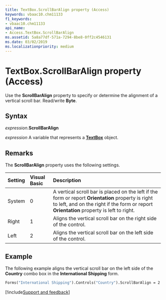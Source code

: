```yaml
---
title: TextBox.ScrollBarAlign property (Access)
keywords: vbaac10.chm11133
f1_keywords:
- vbaac10.chm11133
api_name:
- Access.TextBox.ScrollBarAlign
ms.assetid: 5a8a77df-571a-7294-8be8-0ff2c4546131
ms.date: 03/02/2019
ms.localizationpriority: medium
---
```



# TextBox.ScrollBarAlign property (Access)

Use the **ScrollBarAlign** property to specify or determine the alignment of a vertical scroll bar. Read/write **Byte**.


## Syntax

_expression_.**ScrollBarAlign**

_expression_ A variable that represents a **[TextBox](Access.TextBox.md)** object.


## Remarks

The **ScrollBarAlign** property uses the following settings.

|Setting|Visual Basic|Description|
|:-----|:-----|:-----|
|System|0|A vertical scroll bar is placed on the left if the form or report **Orientation** property is right to left, and on the right if the form or report **Orientation** property is left to right.|
|Right|1|Aligns the vertical scroll bar on the right side of the control.|
|Left|2|Aligns the vertical scroll bar on the left side of the control.|


## Example

The following example aligns the vertical scroll bar on the left side of the **Country** combo box in the **International Shipping** form.

```vb
Forms("International Shipping").Controls("Country").ScrollBarAlign = 2
```




[!include[Support and feedback](~/includes/feedback-boilerplate.md)]
